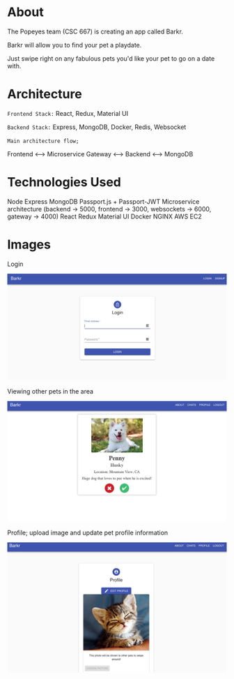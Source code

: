 # About

The Popeyes team (CSC 667) is creating an app called Barkr.

Barkr will allow you to find your pet a playdate.

Just swipe right on any fabulous pets you'd like your pet to go on a date with.

# Architecture
`Frontend Stack:` React, Redux, Material UI

`Backend Stack:` Express, MongoDB, Docker, Redis, Websocket

`Main architecture flow;`

 Frontend <--> Microservice Gateway <--> Backend <--> MongoDB
 
 # Technologies Used
 Node
 Express
 MongoDB
 Passport.js + Passport-JWT
 Microservice architecture (backend -> 5000, frontend -> 3000, websockets -> 6000, gateway -> 4000)
 React
 Redux
 Material UI
 Docker
 NGINX
 AWS EC2

# Images

Login

![Creating a new account](./sketch/login.png)

Viewing other pets in the area

![Viewing other pets](./sketch/navigator.png)

Profile; upload image and update pet profile information

![Viewing other pets](./sketch/profile.png)
